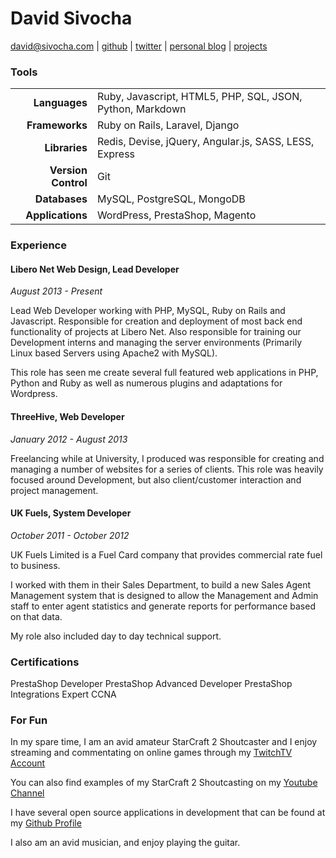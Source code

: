 David Sivocha
================

david@sivocha.com | 
[github](https://github.com/davidsivocha) | 
[twitter](https://twitter.com/daelach) | 
[personal blog](http://sivocha.com) |
[projects](https://github.com/davidsivocha/resume/projects.md)

### Tools

|                     |                                                           |
|--------------------:|:----------------------------------------------------------|
|       **Languages** | Ruby, Javascript, HTML5, PHP, SQL, JSON, Python, Markdown |
|      **Frameworks** | Ruby on Rails, Laravel, Django                            |
|       **Libraries** | Redis, Devise, jQuery, Angular.js, SASS, LESS, Express    |
| **Version Control** | Git                                                       |
|       **Databases** | MySQL, PostgreSQL, MongoDB                                |
|    **Applications** | WordPress, PrestaShop, Magento                            |

### Experience

#### Libero Net Web Design, Lead Developer
*August 2013 - Present*

Lead Web Developer working with PHP, MySQL, Ruby on Rails and Javascript. Responsible for creation and deployment of most back end functionality of projects at Libero Net. Also responsible for training our Development interns and managing the server environments (Primarily Linux based Servers using Apache2 with MySQL).

This role has seen me create several full featured web applications in PHP, Python and Ruby as well as numerous plugins and adaptations for Wordpress.

#### ThreeHive, Web Developer
*January 2012 - August 2013*

Freelancing while at University, I produced was responsible for creating and managing a number of websites for a series of clients. This role was heavily focused around Development, but also client/customer interaction and project management.

#### UK Fuels, System Developer
*October 2011 - October 2012*

UK Fuels Limited is a Fuel Card company that provides commercial rate fuel to business.

I worked with them in their Sales Department, to build a new Sales Agent Management system that is designed to allow the Management and Admin staff to enter agent statistics and generate reports for performance based on that data.

My role also included day to day technical support.

### Certifications
PrestaShop Developer
PrestaShop Advanced Developer
PrestaShop Integrations Expert
CCNA

### For Fun

In my spare time, I am an avid amateur StarCraft 2 Shoutcaster and I enjoy streaming and commentating on online games through my [TwitchTV Account](http://twitch.tv/daelach)

You can also find examples of my StarCraft 2 Shoutcasting on my [Youtube Channel](http://youtube.com/daelach)

I have several open source applications in development that can be found at my [Github Profile](https://github.com/davidsivocha)

I also am an avid musician, and enjoy playing the guitar. 